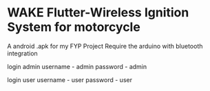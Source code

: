 # WAKE Flutter-Wireless Ignition System for motorcycle

A android .apk for my FYP Project
Require the arduino with bluetooth integration

login admin
username - admin
password - admin

login user
username - user
password - user
